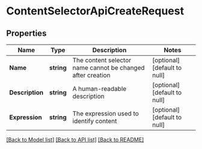 # ContentSelectorApiCreateRequest

## Properties
Name | Type | Description | Notes
------------ | ------------- | ------------- | -------------
**Name** | **string** | The content selector name cannot be changed after creation | [optional] [default to null]
**Description** | **string** | A human-readable description | [optional] [default to null]
**Expression** | **string** | The expression used to identify content | [optional] [default to null]

[[Back to Model list]](../README.md#documentation-for-models) [[Back to API list]](../README.md#documentation-for-api-endpoints) [[Back to README]](../README.md)

